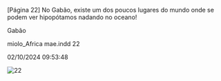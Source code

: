 [Página 22]
No Gabão, existe um dos
poucos lugares do mundo onde
se podem ver hipopótamos
nadando no oceano!

Gabão

miolo_Africa mae.indd 22

02/10/2024 09:53:48

![22](./img/page_22-01.jpg)
